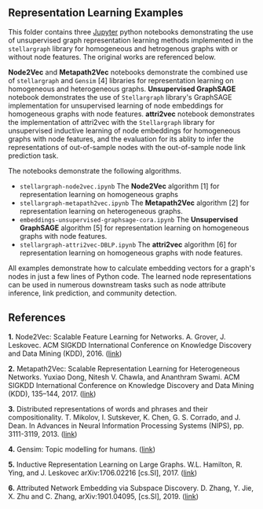 ## Representation Learning Examples

This folder contains three [Jupyter](http://jupyter.org/) python notebooks demonstrating the use of unsupervised graph representation learning methods implemented in the `stellargraph` library for homogeneous and hetrogenous graphs with or without node features. The original works are referenced below. 

**Node2Vec** and **Metapath2Vec** notebooks demonstrate the combined use of `stellargraph` and `Gensim` [4] libraries for representation learning on homogeneous and heterogeneous graphs. 
**Unsupervised GraphSAGE** notebook demonstrates the use of `Stellargraph` library's GraphSAGE implementation for unsupervised learning of node embeddings for homogeneous graphs with node features.
**attri2vec** notebook demonstrates the implementation of attri2vec with the `Stellargraph` library for unsupervised inductive learning of node embeddings for homogeneous graphs with node features, and the evaluation for its ablity to infer the representations of out-of-sample nodes with the out-of-sample node link prediction task.   

The notebooks demonstrate the following algorithms.
- `stellargraph-node2vec.ipynb` The **Node2Vec** algorithm [1] for representation learning on homogeneous graphs
- `stellargraph-metapath2vec.ipynb` The **Metapath2Vec** algorithm [2] for representation learning on heterogeneous graphs.
- `embeddings-unsupervised-graphsage-cora.ipynb` The **Unsupervised GraphSAGE** algorithm [5] for representation learning on homogeneous graphs with node features.
- `stellargraph-attri2vec-DBLP.ipynb` The **attri2vec** algorithm [6] for representation learning on homogeneous graphs with node features.

All examples demonstrate how to calculate embedding vectors for a graph's nodes in just a few lines of Python code. 
The learned node representations can be used in numerous downstream tasks such as node attribute inference, link
prediction, and community detection.


## References

**1.** Node2Vec: Scalable Feature Learning for Networks. A. Grover, J. Leskovec. ACM SIGKDD International Conference 
on Knowledge Discovery and Data Mining (KDD), 2016. ([link](https://snap.stanford.edu/node2vec/))

**2.**  Metapath2Vec: Scalable Representation Learning for Heterogeneous Networks. Yuxiao Dong, Nitesh V. Chawla, and 
Ananthram Swami. ACM SIGKDD International Conference on Knowledge Discovery and Data Mining (KDD), 135–144, 2017. 
([link](https://ericdongyx.github.io/papers/KDD17-dong-chawla-swami-metapath2vec.pdf))

**3.** Distributed representations of words and phrases and their compositionality. T. Mikolov, I. Sutskever, K. Chen, 
G. S. Corrado, and J. Dean.  In Advances in Neural Information Processing Systems (NIPS), pp. 3111-3119, 2013. 
([link](https://papers.nips.cc/paper/5021-distributed-representations-of-words-and-phrases-and-their-compositionality.pdf))

**4.** Gensim: Topic modelling for humans. ([link](https://radimrehurek.com/gensim/))

**5.** Inductive Representation Learning on Large Graphs. W.L. Hamilton, R. Ying, and J. Leskovec arXiv:1706.02216
[cs.SI], 2017. ([link](http://snap.stanford.edu/graphsage/))

**6.** Attributed Network Embedding via Subspace Discovery. D. Zhang, Y. Jie, X. Zhu and C. Zhang, arXiv:1901.04095, [cs.SI], 2019. ([link](https://arxiv.org/abs/1901.04095))
